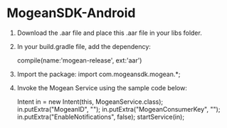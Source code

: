 # MogeanSDK-Android

1. Download the .aar file and place this .aar file in your libs folder. 
2. In your build.gradle file, add the dependency:

    compile(name:'mogean-release', ext:'aar')

3. Import the package: import com.mogeansdk.mogean.*;
4. Invoke the Mogean Service using the sample code below: 

    Intent in = new Intent(this, MogeanService.class);
    in.putExtra("MogeanID", "<Your Mogean Provided MogeanID>");
    in.putExtra("MogeanConsumerKey", "<Your Mogean Provided Mogean Consumer Key>");
    in.putExtra("EnableNotifications", false);
    startService(in);
